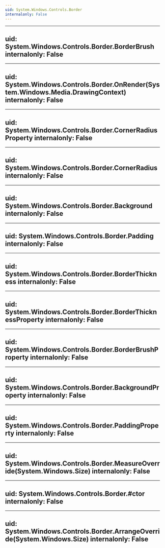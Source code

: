 ```yaml
---
uid: System.Windows.Controls.Border
internalonly: False
---
```


---
uid: System.Windows.Controls.Border.BorderBrush
internalonly: False
---

---
uid: System.Windows.Controls.Border.OnRender(System.Windows.Media.DrawingContext)
internalonly: False
---

---
uid: System.Windows.Controls.Border.CornerRadiusProperty
internalonly: False
---

---
uid: System.Windows.Controls.Border.CornerRadius
internalonly: False
---

---
uid: System.Windows.Controls.Border.Background
internalonly: False
---

---
uid: System.Windows.Controls.Border.Padding
internalonly: False
---

---
uid: System.Windows.Controls.Border.BorderThickness
internalonly: False
---

---
uid: System.Windows.Controls.Border.BorderThicknessProperty
internalonly: False
---

---
uid: System.Windows.Controls.Border.BorderBrushProperty
internalonly: False
---

---
uid: System.Windows.Controls.Border.BackgroundProperty
internalonly: False
---

---
uid: System.Windows.Controls.Border.PaddingProperty
internalonly: False
---

---
uid: System.Windows.Controls.Border.MeasureOverride(System.Windows.Size)
internalonly: False
---

---
uid: System.Windows.Controls.Border.#ctor
internalonly: False
---

---
uid: System.Windows.Controls.Border.ArrangeOverride(System.Windows.Size)
internalonly: False
---
